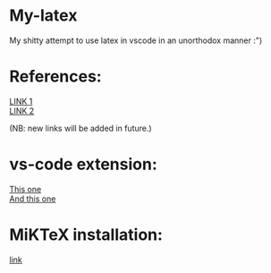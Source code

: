 # My-latex
My shitty attempt to use latex in vscode in an unorthodox manner  :") 

# References: 
[LINK 1](https://www.youtube.com/watch?v=5jmIHOWpEg0)\
[LINK 2](https://www.youtube.com/watch?v=ydOTMQC7np0&t=1206s) 

(NB: new links will be added in future.) 

# vs-code extension:
[This one](https://marketplace.visualstudio.com/items?itemName=mathematic.vscode-latex)\
[And this one](https://marketplace.visualstudio.com/items?itemName=James-Yu.latex-workshop)

# MiKTeX installation: 
[link](https://miktex.org/howto/install-miktex)

